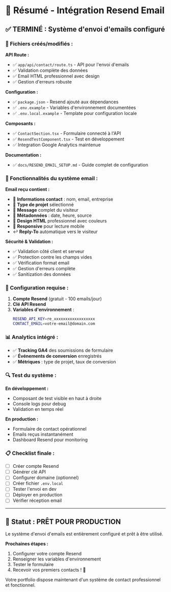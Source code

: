 # 📧 Résumé - Intégration Resend Email

## ✅ TERMINÉ : Système d'envoi d'emails configuré

### 🔧 Fichiers créés/modifiés :

**API Route :**

- ✅ `app/api/contact/route.ts` - API pour l'envoi d'emails
- ✅ Validation complète des données
- ✅ Email HTML professionnel avec design
- ✅ Gestion d'erreurs robuste

**Configuration :**

- ✅ `package.json` - Resend ajouté aux dépendances
- ✅ `.env.example` - Variables d'environnement documentées
- ✅ `.env.local.example` - Template pour configuration locale

**Composants :**

- ✅ `ContactSection.tsx` - Formulaire connecté à l'API
- ✅ `ResendTestComponent.tsx` - Test en développement
- ✅ Integration Google Analytics maintenue

**Documentation :**

- ✅ `docs/RESEND_EMAIL_SETUP.md` - Guide complet de configuration

### 📧 Fonctionnalités du système email :

**Email reçu contient :**

- 👤 **Informations contact** : nom, email, entreprise
- 🎯 **Type de projet** sélectionné
- 💬 **Message** complet du visiteur
- 📅 **Métadonnées** : date, heure, source
- 🎨 **Design HTML** professionnel avec couleurs
- 📱 **Responsive** pour lecture mobile
- ↩️ **Reply-To** automatique vers le visiteur

**Sécurité & Validation :**

- ✅ Validation côté client et serveur
- ✅ Protection contre les champs vides
- ✅ Vérification format email
- ✅ Gestion d'erreurs complète
- ✅ Sanitization des données

### 🚀 Configuration requise :

1. **Compte Resend** (gratuit - 100 emails/jour)
2. **Clé API Resend**
3. **Variables d'environnement** :
   ```bash
   RESEND_API_KEY=re_xxxxxxxxxxxxxxxxxx
   CONTACT_EMAIL=votre-email@domain.com
   ```

### 📊 Analytics intégré :

- ✅ **Tracking GA4** des soumissions de formulaire
- ✅ **Événements de conversion** enregistrés
- ✅ **Métriques** : type de projet, taux de conversion

### 🔍 Test du système :

**En développement :**

- Composant de test visible en haut à droite
- Console logs pour debug
- Validation en temps réel

**En production :**

- Formulaire de contact opérationnel
- Emails reçus instantanément
- Dashboard Resend pour monitoring

### 📋 Checklist finale :

- [ ] Créer compte Resend
- [ ] Générer clé API
- [ ] Configurer domaine (optionnel)
- [ ] Créer fichier `.env.local`
- [ ] Tester l'envoi en dev
- [ ] Déployer en production
- [ ] Vérifier réception email

---

## 🎯 Statut : PRÊT POUR PRODUCTION

Le système d'envoi d'emails est entièrement configuré et prêt à être utilisé.

**Prochaines étapes :**

1. Configurer votre compte Resend
2. Renseigner les variables d'environnement
3. Tester le formulaire
4. Recevoir vos premiers contacts ! 📨

Votre portfolio dispose maintenant d'un système de contact professionnel et fonctionnel.
